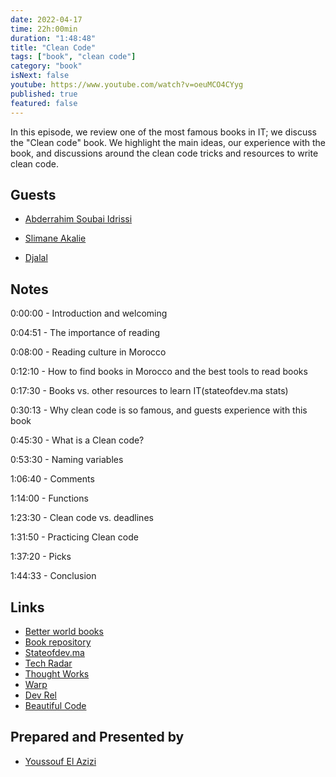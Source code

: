 ```yaml
---
date: 2022-04-17
time: 22h:00min
duration: "1:48:48"
title: "Clean Code"
tags: ["book", "clean code"]
category: "book"
isNext: false
youtube: https://www.youtube.com/watch?v=oeuMCO4CYyg
published: true
featured: false
---
```


In this episode, we review one of the most famous books in IT; we discuss the "Clean code" book. We highlight the main ideas, our experience with the book, and discussions around the clean code tricks and resources to write clean code.

## Guests

- [Abderrahim Soubai Idrissi](https://www.soubai.me/)

- [Slimane Akalie](https://www.linkedin.com/in/slimaneakalie/)

- [Djalal](https://twitter.com/enlamp)

## Notes

0:00:00 - Introduction and welcoming

0:04:51 - The importance of reading

0:08:00 - Reading culture in Morocco

0:12:10 - How to find books in Morocco and the best tools to read books

0:17:30 - Books vs. other resources to learn IT(stateofdev.ma stats)

0:30:13 - Why clean code is so famous, and guests experience with this book

0:45:30 - What is a Clean code?

0:53:30 - Naming variables

1:06:40 - Comments

1:14:00 - Functions

1:23:30 - Clean code vs. deadlines

1:31:50 - Practicing Clean code

1:37:20 - Picks

1:44:33 - Conclusion

## Links

- [Better world books](https://www.betterworldbooks.com/)
- [Book repository](https://www.bookdepository.com/)
- [Stateofdev.ma](https://stateofdev.ma/)
- [Tech Radar](https://www.techradar.com/)
- [Thought Works](https://www.thoughtworks.com/)
- [Warp](https://www.warp.dev/)
- [Dev Rel](https://www.devrelbook.com/)
- [Beautiful Code](https://www.oreilly.com/library/view/beautiful-code/9780596510046/)

## Prepared and Presented by

- [Youssouf El Azizi](https://elazizi.com/)

